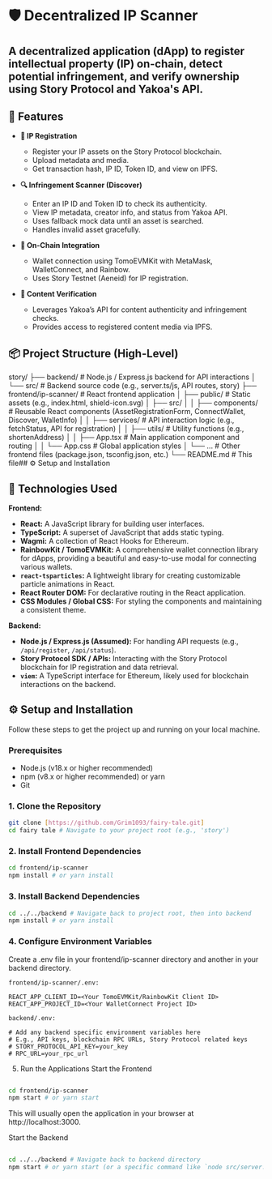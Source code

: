 # 🛡️ Decentralized IP Scanner

A decentralized application (dApp) to register intellectual property (IP) on-chain, detect potential infringement, and verify ownership using **Story Protocol** and **Yakoa's API**.
---

## 🚀 Features

- **📝 IP Registration**
  - Register your IP assets on the Story Protocol blockchain.
  - Upload metadata and media.
  - Get transaction hash, IP ID, Token ID, and view on IPFS.

- **🔍 Infringement Scanner (Discover)**
  - Enter an IP ID and Token ID to check its authenticity.
  - View IP metadata, creator info, and status from Yakoa API.
  - Uses fallback mock data until an asset is searched.
  - Handles invalid asset gracefully.

- **🔗 On-Chain Integration**
  - Wallet connection using TomoEVMKit with MetaMask, WalletConnect, and Rainbow.
  - Uses Story Testnet (Aeneid) for IP registration.

- **🧠 Content Verification**
  - Leverages Yakoa’s API for content authenticity and infringement checks.
  - Provides access to registered content media via IPFS.



## 📦 Project Structure (High-Level)

story/
├── backend/                  # Node.js / Express.js backend for API interactions
│   └── src/                  # Backend source code (e.g., server.ts/js, API routes, story)
├── frontend/ip-scanner/      # React frontend application
│   ├── public/               # Static assets (e.g., index.html, shield-icon.svg)
│   ├── src/
│   │   ├── components/       # Reusable React components (AssetRegistrationForm, ConnectWallet, Discover, WalletInfo)
│   │   ├── services/         # API interaction logic (e.g., fetchStatus, API for registration)
│   │   ├── utils/            # Utility functions (e.g., shortenAddress)
│   │   ├── App.tsx           # Main application component and routing
│   │   └── App.css           # Global application styles
│   └── ...                   # Other frontend files (package.json, tsconfig.json, etc.)
└── README.md                 # This file## ⚙️ Setup and Installation



## 🚀 Technologies Used
**Frontend:**
* **React:** A JavaScript library for building user interfaces.
* **TypeScript:** A superset of JavaScript that adds static typing.
* **Wagmi:** A collection of React Hooks for Ethereum.
* **RainbowKit / TomoEVMKit:** A comprehensive wallet connection library for dApps, providing a beautiful and easy-to-use modal for connecting various wallets.
* **`react-tsparticles`:** A lightweight library for creating customizable particle animations in React.
* **React Router DOM:** For declarative routing in the React application.
* **CSS Modules / Global CSS:** For styling the components and maintaining a consistent theme.

**Backend:**
* **Node.js / Express.js (Assumed):** For handling API requests (e.g., `/api/register`, `/api/status`).
* **Story Protocol SDK / APIs:** Interacting with the Story Protocol blockchain for IP registration and data retrieval.
* **`viem`:** A TypeScript interface for Ethereum, likely used for blockchain interactions on the backend.

## ⚙️ Setup and Installation

Follow these steps to get the project up and running on your local machine.
### Prerequisites

* Node.js (v18.x or higher recommended)
* npm (v8.x or higher recommended) or yarn
* Git

### 1. Clone the Repository

```bash
git clone [https://github.com/Grim1093/fairy-tale.git]
cd fairy tale # Navigate to your project root (e.g., 'story')
```

### 2.  Install Frontend Dependencies

```bash
cd frontend/ip-scanner
npm install # or yarn install
```

### 3. Install Backend Dependencies

```bash
cd ../../backend # Navigate back to project root, then into backend
npm install # or yarn install
```

### 4. Configure Environment Variables
Create a .env file in your frontend/ip-scanner directory and another in your backend directory.
```
frontend/ip-scanner/.env:

REACT_APP_CLIENT_ID=<Your TomoEVMKit/RainbowKit Client ID>
REACT_APP_PROJECT_ID=<Your WalletConnect Project ID>

backend/.env:

# Add any backend specific environment variables here
# E.g., API keys, blockchain RPC URLs, Story Protocol related keys
# STORY_PROTOCOL_API_KEY=your_key
# RPC_URL=your_rpc_url
```
5. Run the Applications
Start the Frontend
```Bash

cd frontend/ip-scanner
npm start # or yarn start
```
This will usually open the application in your browser at http://localhost:3000.

Start the Backend
```Bash

cd ../../backend # Navigate back to backend directory
npm start # or yarn start (or a specific command like `node src/server.js` if not configured in package.json)
```



